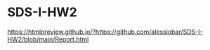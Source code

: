# SDS-I-HW2

https://htmlpreview.github.io/?https://github.com/alessiobar/SDS-I-HW2/blob/main/Report.html

